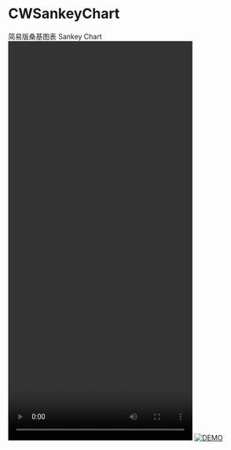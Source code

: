 # CWSankeyChart
简易版桑基图表 Sankey Chart
<video width="375" height="812" controls>
    <source src="egg.mov">
</video>
[![DEMO]()](https://github.com/baozoudiudiu/CWSankeyChart/blob/main/egg.mov)
